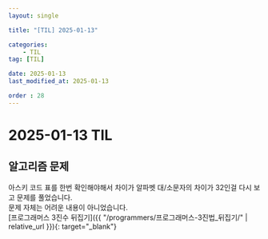 ```yaml
---
layout: single

title: "[TIL] 2025-01-13"

categories:
    - TIL
tag: [TIL]

date: 2025-01-13
last_modified_at: 2025-01-13

order : 28
---
```


# 2025-01-13 TIL

## 알고리즘 문제

아스키 코드 표를 한번 확인해야해서 차이가 알파벳 대/소문자의 차이가 32인걸 다시 보고 문제를 풀었습니다.  
문제 자체는 어려운 내용이 아니었습니다.  
[프로그래머스 3진수 뒤집기]({{ "/programmers/프로그래머스-3진법_뒤집기/" | relative_url }}){: target="_blank"}